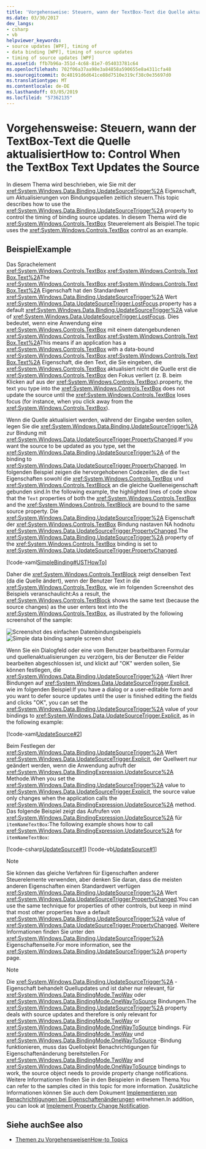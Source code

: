 ```yaml
---
title: 'Vorgehensweise: Steuern, wann der TextBox-Text die Quelle aktualisiert'
ms.date: 03/30/2017
dev_langs:
- csharp
- vb
helpviewer_keywords:
- source updates [WPF], timing of
- data binding [WPF], timing of source updates
- timing of source updates [WPF]
ms.assetid: ffb7b96a-351d-4c68-81e7-054033781c64
ms.openlocfilehash: 702f06a37aa98e3a84858a590655e8a4311cfa48
ms.sourcegitcommit: 0c48191d6d641ce88d7510e319cf38c0e35697d0
ms.translationtype: MT
ms.contentlocale: de-DE
ms.lasthandoff: 03/05/2019
ms.locfileid: "57362135"
---
```

# <a name="how-to-control-when-the-textbox-text-updates-the-source"></a><span data-ttu-id="70832-102">Vorgehensweise: Steuern, wann der TextBox-Text die Quelle aktualisiert</span><span class="sxs-lookup"><span data-stu-id="70832-102">How to: Control When the TextBox Text Updates the Source</span></span>
<span data-ttu-id="70832-103">In diesem Thema wird beschrieben, wie Sie mit der <xref:System.Windows.Data.Binding.UpdateSourceTrigger%2A> Eigenschaft, um Aktualisierungen von Bindungsquellen zeitlich steuern.</span><span class="sxs-lookup"><span data-stu-id="70832-103">This topic describes how to use the <xref:System.Windows.Data.Binding.UpdateSourceTrigger%2A> property to control the timing of binding source updates.</span></span> <span data-ttu-id="70832-104">In diesem Thema wird die <xref:System.Windows.Controls.TextBox> Steuerelement als Beispiel.</span><span class="sxs-lookup"><span data-stu-id="70832-104">The topic uses the <xref:System.Windows.Controls.TextBox> control as an example.</span></span>  
  
## <a name="example"></a><span data-ttu-id="70832-105">Beispiel</span><span class="sxs-lookup"><span data-stu-id="70832-105">Example</span></span>  
 <span data-ttu-id="70832-106">Das Sprachelement <xref:System.Windows.Controls.TextBox>.<xref:System.Windows.Controls.TextBox.Text%2A></span><span class="sxs-lookup"><span data-stu-id="70832-106">The <xref:System.Windows.Controls.TextBox>.<xref:System.Windows.Controls.TextBox.Text%2A></span></span> <span data-ttu-id="70832-107">Eigenschaft hat den Standardwert <xref:System.Windows.Data.Binding.UpdateSourceTrigger%2A> Wert <xref:System.Windows.Data.UpdateSourceTrigger.LostFocus>.</span><span class="sxs-lookup"><span data-stu-id="70832-107">property has a default <xref:System.Windows.Data.Binding.UpdateSourceTrigger%2A> value of <xref:System.Windows.Data.UpdateSourceTrigger.LostFocus>.</span></span> <span data-ttu-id="70832-108">Dies bedeutet, wenn eine Anwendung eine <xref:System.Windows.Controls.TextBox> mit einem datengebundenen <xref:System.Windows.Controls.TextBox>.<xref:System.Windows.Controls.TextBox.Text%2A></span><span class="sxs-lookup"><span data-stu-id="70832-108">This means if an application has a <xref:System.Windows.Controls.TextBox> with a data-bound <xref:System.Windows.Controls.TextBox>.<xref:System.Windows.Controls.TextBox.Text%2A></span></span> <span data-ttu-id="70832-109">Eigenschaft, die den Text, die Sie eingeben, die <xref:System.Windows.Controls.TextBox> aktualisiert nicht die Quelle erst die <xref:System.Windows.Controls.TextBox> den Fokus verliert (z. B. beim Klicken auf aus der <xref:System.Windows.Controls.TextBox>).</span><span class="sxs-lookup"><span data-stu-id="70832-109">property, the text you type into the <xref:System.Windows.Controls.TextBox> does not update the source until the <xref:System.Windows.Controls.TextBox> loses focus (for instance, when you click away from the <xref:System.Windows.Controls.TextBox>).</span></span>  
  
 <span data-ttu-id="70832-110">Wenn die Quelle aktualisiert werden, während der Eingabe werden sollen, legen Sie die <xref:System.Windows.Data.Binding.UpdateSourceTrigger%2A> zur Bindung mit <xref:System.Windows.Data.UpdateSourceTrigger.PropertyChanged>.</span><span class="sxs-lookup"><span data-stu-id="70832-110">If you want the source to be updated as you type, set the <xref:System.Windows.Data.Binding.UpdateSourceTrigger%2A> of the binding to <xref:System.Windows.Data.UpdateSourceTrigger.PropertyChanged>.</span></span> <span data-ttu-id="70832-111">Im folgenden Beispiel zeigen die hervorgehobenen Codezeilen, die die `Text` Eigenschaften sowohl die <xref:System.Windows.Controls.TextBox> und <xref:System.Windows.Controls.TextBlock> an die gleiche Quelleneigenschaft gebunden sind.</span><span class="sxs-lookup"><span data-stu-id="70832-111">In the following example, the highlighted lines of code show that the `Text` properties of both the <xref:System.Windows.Controls.TextBox> and the <xref:System.Windows.Controls.TextBlock> are bound to the same source property.</span></span> <span data-ttu-id="70832-112">Die <xref:System.Windows.Data.Binding.UpdateSourceTrigger%2A> Eigenschaft der <xref:System.Windows.Controls.TextBox> Bindung nastaven NA hodnotu <xref:System.Windows.Data.UpdateSourceTrigger.PropertyChanged>.</span><span class="sxs-lookup"><span data-stu-id="70832-112">The <xref:System.Windows.Data.Binding.UpdateSourceTrigger%2A> property of the <xref:System.Windows.Controls.TextBox> binding is set to <xref:System.Windows.Data.UpdateSourceTrigger.PropertyChanged>.</span></span>  
  
 [!code-xaml[SimpleBinding#USTHowTo](~/samples/snippets/visualbasic/VS_Snippets_Wpf/SimpleBinding/VisualBasic/Page1.xaml?highlight=33-39,41-42)]  
  
 <span data-ttu-id="70832-113">Daher die <xref:System.Windows.Controls.TextBlock> zeigt denselben Text (da die Quelle ändert), wenn der Benutzer Text in die <xref:System.Windows.Controls.TextBox>, wie im folgenden Screenshot des Beispiels veranschaulicht:</span><span class="sxs-lookup"><span data-stu-id="70832-113">As a result, the <xref:System.Windows.Controls.TextBlock> shows the same text (because the source changes) as the user enters text into the <xref:System.Windows.Controls.TextBox>, as illustrated by the following screenshot of the sample:</span></span>  
  
 <span data-ttu-id="70832-114">![Screenshot des einfachen Datenbindungsbeispiels](./media/databindingsimplebindingsample2.png "DataBindingSimpleBindingSample2")</span><span class="sxs-lookup"><span data-stu-id="70832-114">![Simple data binding sample screen shot](./media/databindingsimplebindingsample2.png "DataBindingSimpleBindingSample2")</span></span>  
  
 <span data-ttu-id="70832-115">Wenn Sie ein Dialogfeld oder eine vom Benutzer bearbeitbaren Formular und quellenaktualisierungen zu verzögern, bis der Benutzer die Felder bearbeiten abgeschlossen ist, und klickt auf "OK" werden sollen, Sie können festlegen, die <xref:System.Windows.Data.Binding.UpdateSourceTrigger%2A> -Wert Ihrer Bindungen auf <xref:System.Windows.Data.UpdateSourceTrigger.Explicit>, wie im folgenden Beispiel:</span><span class="sxs-lookup"><span data-stu-id="70832-115">If you have a dialog or a user-editable form and you want to defer source updates until the user is finished editing the fields and clicks "OK", you can set the <xref:System.Windows.Data.Binding.UpdateSourceTrigger%2A> value of your bindings to <xref:System.Windows.Data.UpdateSourceTrigger.Explicit>, as in the following example:</span></span>  
  
 [!code-xaml[UpdateSource#2](~/samples/snippets/csharp/VS_Snippets_Wpf/UpdateSource/CSharp/Window1.xaml#2)]  
  
 <span data-ttu-id="70832-116">Beim Festlegen der <xref:System.Windows.Data.Binding.UpdateSourceTrigger%2A> Wert <xref:System.Windows.Data.UpdateSourceTrigger.Explicit>, der Quellwert nur geändert werden, wenn die Anwendung aufruft der <xref:System.Windows.Data.BindingExpression.UpdateSource%2A> Methode.</span><span class="sxs-lookup"><span data-stu-id="70832-116">When you set the <xref:System.Windows.Data.Binding.UpdateSourceTrigger%2A> value to <xref:System.Windows.Data.UpdateSourceTrigger.Explicit>, the source value only changes when the application calls the <xref:System.Windows.Data.BindingExpression.UpdateSource%2A> method.</span></span> <span data-ttu-id="70832-117">Das folgende Beispiel zeigt das Aufrufen von <xref:System.Windows.Data.BindingExpression.UpdateSource%2A> für `itemNameTextBox`:</span><span class="sxs-lookup"><span data-stu-id="70832-117">The following example shows how to call <xref:System.Windows.Data.BindingExpression.UpdateSource%2A> for `itemNameTextBox`:</span></span>  
  
 [!code-csharp[UpdateSource#1](~/samples/snippets/csharp/VS_Snippets_Wpf/UpdateSource/CSharp/Window1.xaml.cs#1)]
 [!code-vb[UpdateSource#1](~/samples/snippets/visualbasic/VS_Snippets_Wpf/UpdateSource/VisualBasic/Window1.xaml.vb#1)]  
  
> [!NOTE]
>  <span data-ttu-id="70832-118">Sie können das gleiche Verfahren für Eigenschaften anderer Steuerelemente verwenden, aber denken Sie daran, dass die meisten anderen Eigenschaften einen Standardwert verfügen <xref:System.Windows.Data.Binding.UpdateSourceTrigger%2A> Wert <xref:System.Windows.Data.UpdateSourceTrigger.PropertyChanged>.</span><span class="sxs-lookup"><span data-stu-id="70832-118">You can use the same technique for properties of other controls, but keep in mind that most other properties have a default <xref:System.Windows.Data.Binding.UpdateSourceTrigger%2A> value of <xref:System.Windows.Data.UpdateSourceTrigger.PropertyChanged>.</span></span> <span data-ttu-id="70832-119">Weitere Informationen finden Sie unter den <xref:System.Windows.Data.Binding.UpdateSourceTrigger%2A> Eigenschaftenseite.</span><span class="sxs-lookup"><span data-stu-id="70832-119">For more information, see the <xref:System.Windows.Data.Binding.UpdateSourceTrigger%2A> property page.</span></span>  
  
> [!NOTE]
>  <span data-ttu-id="70832-120">Die <xref:System.Windows.Data.Binding.UpdateSourceTrigger%2A> -Eigenschaft behandelt Quellupdates und ist daher nur relevant, für <xref:System.Windows.Data.BindingMode.TwoWay> oder <xref:System.Windows.Data.BindingMode.OneWayToSource> Bindungen.</span><span class="sxs-lookup"><span data-stu-id="70832-120">The <xref:System.Windows.Data.Binding.UpdateSourceTrigger%2A> property deals with source updates and therefore is only relevant for <xref:System.Windows.Data.BindingMode.TwoWay> or <xref:System.Windows.Data.BindingMode.OneWayToSource> bindings.</span></span> <span data-ttu-id="70832-121">Für <xref:System.Windows.Data.BindingMode.TwoWay> und <xref:System.Windows.Data.BindingMode.OneWayToSource> -Bindung funktionieren, muss das Quellobjekt Benachrichtigungen für Eigenschaftenänderung bereitstellen.</span><span class="sxs-lookup"><span data-stu-id="70832-121">For <xref:System.Windows.Data.BindingMode.TwoWay> and <xref:System.Windows.Data.BindingMode.OneWayToSource> bindings to work, the source object needs to provide property change notifications.</span></span> <span data-ttu-id="70832-122">Weitere Informationen finden Sie in den Beispielen in diesem Thema.</span><span class="sxs-lookup"><span data-stu-id="70832-122">You can refer to the samples cited in this topic for more information.</span></span> <span data-ttu-id="70832-123">Zusätzliche Informationen können Sie auch dem Dokument [Implementieren von Benachrichtigungen bei Eigenschaftenänderungen](how-to-implement-property-change-notification.md) entnehmen.</span><span class="sxs-lookup"><span data-stu-id="70832-123">In addition, you can look at [Implement Property Change Notification](how-to-implement-property-change-notification.md).</span></span>  
  
## <a name="see-also"></a><span data-ttu-id="70832-124">Siehe auch</span><span class="sxs-lookup"><span data-stu-id="70832-124">See also</span></span>
- [<span data-ttu-id="70832-125">Themen zu Vorgehensweisen</span><span class="sxs-lookup"><span data-stu-id="70832-125">How-to Topics</span></span>](data-binding-how-to-topics.md)
